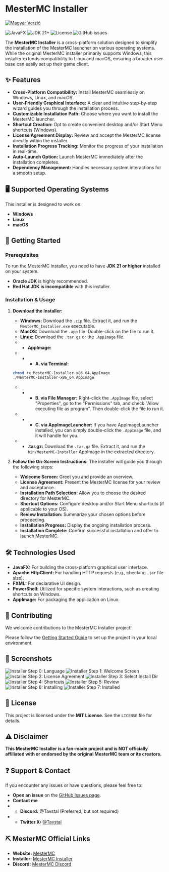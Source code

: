 # MesterMC Installer

[![Magyar Verzió](https://img.shields.io/badge/Magyar%20Verzió-Nyelv-green?style=flat-square)](https://github.com/TavstalDev/MesterMC-Installer/blob/master/README_HUN.md)

![JavaFX](https://img.shields.io/badge/JavaFX-Cross--Platform%20UI-blue?logo=javafx)
![JDK 21+](https://img.shields.io/badge/JDK-21%2B%20Required-orange?logo=openjdk)
![License](https://img.shields.io/github/license/TavstalDev/MesterMC-Installer)
![GitHub issues](https://img.shields.io/github/issues/TavstalDev/MesterMC-Installer)

The **MesterMC Installer** is a cross-platform solution designed to simplify the installation of the MesterMC launcher on various operating systems. While the original MesterMC installer primarily supports Windows, this installer extends compatibility to Linux and macOS, ensuring a broader user base can easily set up their game client.

## ✨ Features

* **Cross-Platform Compatibility:** Install MesterMC seamlessly on Windows, Linux, and macOS.
* **User-Friendly Graphical Interface:** A clear and intuitive step-by-step wizard guides you through the installation process.
* **Customizable Installation Path:** Choose where you want to install the MesterMC launcher.
* **Shortcut Creation:** Opt to create convenient desktop and/or Start Menu shortcuts (Windows).
* **License Agreement Display:** Review and accept the MesterMC license directly within the installer.
* **Installation Progress Tracking:** Monitor the progress of your installation in real-time.
* **Auto-Launch Option:** Launch MesterMC immediately after the installation completes.
* **Dependency Management:** Handles necessary system interactions for a smooth setup.

## 🖥️ Supported Operating Systems

This installer is designed to work on:

* **Windows**
* **Linux**
* **macOS**

## 🚀 Getting Started

### Prerequisites

To run the MesterMC Installer, you need to have **JDK 21 or higher** installed on your system.
* **Oracle JDK** is highly recommended.
* **Red Hat JDK is incompatible** with this installer.

### Installation & Usage

1.  **Download the Installer:**
    * **Windows:** Download the `.zip` file. Extract it, and run the `MesterMC_Installer.exe` executable.
    * **MacOS:** Download the `.app` file. Double-click on the file to run it.
    * **Linux:** Download the `.tar.gz` or the `.AppImage` file.
    * * **AppImage:**
    * * * **A. via Terminal:**
    ```bash
    chmod +x MesterMC-Installer-x86_64.AppImage
    ./MesterMC-Installer-x86_64.AppImage
    ```
    * * * **B. via File Manager:** Right-click the `.AppImage` file, select "Properties", go to the "Permissions" tab, and check "Allow executing file as program". Then double-click the file to run it.
    * * * **C. via AppImageLauncher:** If you have AppImageLauncher installed, you can simply double-click the `.AppImage` file, and it will handle for you.
    * * **.tar.gz:** Download the `.tar.gz` file. Extract it, and run the `bin/MesterMC-Installer` AppImage in the extracted directory.

2.  **Follow the On-Screen Instructions:**
    The installer will guide you through the following steps:
    * **Welcome Screen:** Greet you and provide an overview.
    * **License Agreement:** Present the MesterMC license for your review and acceptance.
    * **Installation Path Selection:** Allow you to choose the desired directory for MesterMC.
    * **Shortcut Options:** Configure desktop and/or Start Menu shortcuts (if applicable to your OS).
    * **Review Installation:** Summarize your chosen options before proceeding.
    * **Installation Progress:** Display the ongoing installation process.
    * **Installation Complete:** Confirm successful installation and offer to launch MesterMC.

## 🛠️ Technologies Used

* **JavaFX:** For building the cross-platform graphical user interface.
* **Apache HttpClient:** For handling HTTP requests (e.g., checking `.jar` file size).
* **FXML:** For declarative UI design.
* **PowerShell:** Utilized for specific system interactions, such as creating shortcuts on Windows.
* **AppImage:** For packaging the application on Linux.

## 🤝 Contributing

We welcome contributions to the MesterMC Installer project!

Please follow the [Getting Started Guide](https://github.com/TavstalDev/MesterMC-Installer/blob/master/docs/building/getting-started.md) to set up the project in your local environment.

## 📸 Screenshots

![Installer Step 0: Language](docs/images/lang_selector.png)
![Installer Step 1: Welcome Screen](docs/images/welcome.png)
![Installer Step 2: License Agreement](docs/images/license.png)
![Installer Step 3: Select Install Dir](docs/images/install_dir.png)
![Installer Step 4: Shortcuts](docs/images/shortcuts.png)
![Installer Step 5: Review](docs/images/review.png)
![Installer Step 6: Installing](docs/images/installing.png)
![Installer Step 7: Installed](docs/images/installed.png)

## 📜 License

This project is licensed under the **MIT License**. See the `LICENSE` file for details.

## ⚠️ Disclaimer

**This MesterMC Installer is a fan-made project and is NOT officially affiliated with or endorsed by the original MesterMC team or its creators.**

## ❓ Support & Contact

If you encounter any issues or have questions, please feel free to:

* **Open an issue** on the [GitHub Issues page](https://github.com/tavstal/mmcinstaller/issues).
* **Contact me**
* * **Discord:** @Tavstal (Preferred, but not required)
* * **Twitter X:** [@Tavstal](https://x.com/Tavstal)

## ⛏️ MesterMC Official Links
* **Website:** [MesterMC](https://mestermc.hu/)
* **Installer:** [MesterMC Installer](https://mestermc.eu/)
* **Discord:** [MesterMC Discord](https://discord.gg/mestermc)
